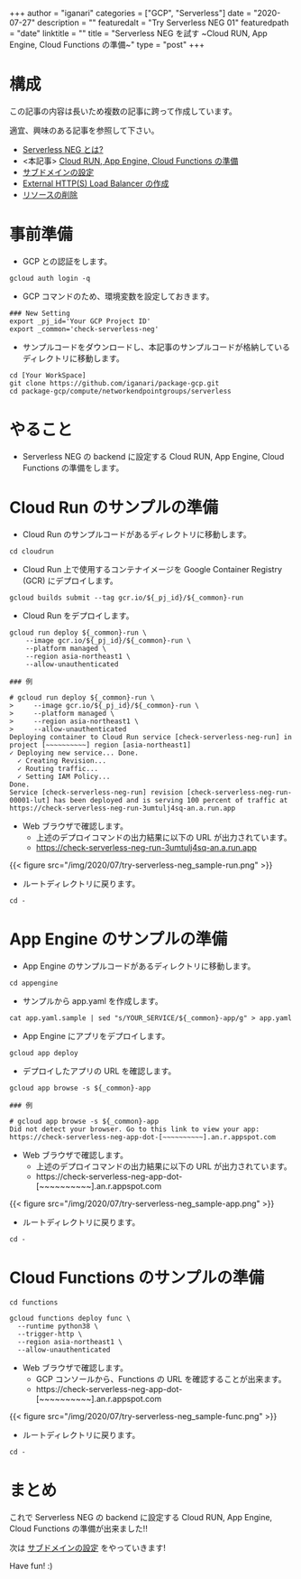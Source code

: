 +++
author = "iganari"
categories = ["GCP", "Serverless"]
date = "2020-07-27"
description = ""
featuredalt = "Try Serverless NEG 01"
featuredpath = "date"
linktitle = ""
title = "Serverless NEG を試す ~Cloud RUN, App Engine, Cloud Functions の準備~"
type = "post"
+++

# 構成

この記事の内容は長いため複数の記事に跨って作成しています。

適宜、興味のある記事を参照して下さい。

+ [Serverless NEG とは?](https://iganari.github.io/blog/2020-07-27_try-serverless-neg-00/)
+ <本記事> [Cloud RUN, App Engine, Cloud Functions の準備](https://iganari.github.io/blog/2020-07-27_try-serverless-neg-01/)
+ [サブドメインの設定](https://iganari.github.io/blog/2020-07-27_try-serverless-neg-02/)
+ [External HTTP(S) Load Balancer の作成](https://iganari.github.io/blog/2020-07-27_try-serverless-neg-03/)
+ [リソースの削除](https://iganari.github.io/blog/2020-07-27_try-serverless-neg-04/)

# 事前準備

+ GCP との認証をします。

```
gcloud auth login -q
```

+ GCP コマンドのため、環境変数を設定しておきます。

```
### New Setting
export _pj_id='Your GCP Project ID'
export _common='check-serverless-neg'
```

+ サンプルコードをダウンロードし、本記事のサンプルコードが格納しているディレクトリに移動します。

```
cd [Your WorkSpace]
git clone https://github.com/iganari/package-gcp.git
cd package-gcp/compute/networkendpointgroups/serverless
```

# やること

+ Serverless NEG の backend に設定する Cloud RUN, App Engine, Cloud Functions の準備をします。

# Cloud Run のサンプルの準備

+ Cloud Run のサンプルコードがあるディレクトリに移動します。

```
cd cloudrun
```

+ Cloud Run 上で使用するコンテナイメージを Google Container Registry (GCR) にデプロイします。

```
gcloud builds submit --tag gcr.io/${_pj_id}/${_common}-run
```

+ Cloud Run をデプロイします。

```
gcloud run deploy ${_common}-run \
    --image gcr.io/${_pj_id}/${_common}-run \
    --platform managed \
    --region asia-northeast1 \
    --allow-unauthenticated
```
```
### 例

# gcloud run deploy ${_common}-run \
>     --image gcr.io/${_pj_id}/${_common}-run \
>     --platform managed \
>     --region asia-northeast1 \
>     --allow-unauthenticated
Deploying container to Cloud Run service [check-serverless-neg-run] in project [~~~~~~~~~~] region [asia-northeast1]
✓ Deploying new service... Done.
  ✓ Creating Revision...
  ✓ Routing traffic...
  ✓ Setting IAM Policy...
Done.
Service [check-serverless-neg-run] revision [check-serverless-neg-run-00001-lut] has been deployed and is serving 100 percent of traffic at https://check-serverless-neg-run-3umtulj4sq-an.a.run.app
```

+ Web ブラウザで確認します。
  + 上述のデプロイコマンドの出力結果に以下の URL が出力されています。
  + https://check-serverless-neg-run-3umtulj4sq-an.a.run.app

{{< figure src="/img/2020/07/try-serverless-neg_sample-run.png" >}}

+ ルートディレクトリに戻ります。

```
cd -
```

# App Engine のサンプルの準備

+ App Engine のサンプルコードがあるディレクトリに移動します。

```
cd appengine
```

+ サンプルから app.yaml を作成します。

```
cat app.yaml.sample | sed "s/YOUR_SERVICE/${_common}-app/g" > app.yaml
```

+ App Engine にアプリをデプロイします。

```
gcloud app deploy
```

+ デプロイしたアプリの URL を確認します。

```
gcloud app browse -s ${_common}-app
```
```
### 例

# gcloud app browse -s ${_common}-app
Did not detect your browser. Go to this link to view your app:
https://check-serverless-neg-app-dot-[~~~~~~~~~~].an.r.appspot.com
```

+ Web ブラウザで確認します。
  + 上述のデプロイコマンドの出力結果に以下の URL が出力されています。
  + https://check-serverless-neg-app-dot-[~~~~~~~~~~].an.r.appspot.com

{{< figure src="/img/2020/07/try-serverless-neg_sample-app.png" >}}

+ ルートディレクトリに戻ります。

```
cd -
```

# Cloud Functions のサンプルの準備

```
cd functions
```
```
gcloud functions deploy func \
  --runtime python38 \
  --trigger-http \
  --region asia-northeast1 \
  --allow-unauthenticated
```

+ Web ブラウザで確認します。
  + GCP コンソールから、Functions の URL を確認することが出来ます。
  + https://check-serverless-neg-app-dot-[~~~~~~~~~~].an.r.appspot.com

{{< figure src="/img/2020/07/try-serverless-neg_sample-func.png" >}}

+ ルートディレクトリに戻ります。

```
cd -
```

# まとめ

これで Serverless NEG の backend に設定する Cloud RUN, App Engine, Cloud Functions の準備が出来ました!!

次は [サブドメインの設定](https://iganari.github.io/blog/2020-07-27_try-serverless-neg-02/) をやっていきます!

Have fun! :)
